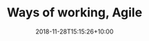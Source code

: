 ---
title: "Ways of working, Agile"
date: 2018-11-28T15:15:26+10:00
featured: true
weight: 1
layout: article
---